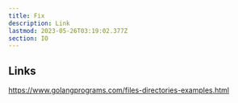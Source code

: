 ```yaml
---
title: Fix
description: Link
lastmod: 2023-05-26T03:19:02.377Z
section: IO
---
```


## Links

<https://www.golangprograms.com/files-directories-examples.html>
